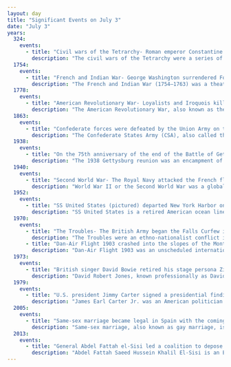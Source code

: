 ```yaml
---
layout: day
title: "Significant Events on July 3"
date: "July 3"
years:
  324:
    events:
      - title: "Civil wars of the Tetrarchy- Roman emperor Constantine the Great defeated his former colleague Licinius at the Battle of Adrianople."
        description: "The civil wars of the Tetrarchy were a series of conflicts between the co-emperors of the Roman Empire, starting from 306 AD with the usurpation of Maxentius and the defeat of Severus to the defeat of Licinius at the hands of Constantine I in 324 AD."
  1754:
    events:
      - title: "French and Indian War- George Washington surrendered Fort Necessity in Pennsylvania, the only military surrender in his career."
        description: "The French and Indian War (1754–1763) was a theater of the Seven Years' War, which pitted the North American colonies of the British Empire against those of the French, each side being supported by various Native American tribes. At the start of the war, the French colonies had a population of roughly 60,000 settlers, compared with 2 million in the British colonies. The outnumbered French particularly depended on their native allies."
  1778:
    events:
      - title: "American Revolutionary War- Loyalists and Iroquois killed over 300 Patriots at the Battle of Wyoming in Pennsylvania."
        description: "The American Revolutionary War, also known as the Revolutionary War or American War of Independence, was an armed conflict that comprised the final eight years of the broader American Revolution, in which American Patriot forces organized as the Continental Army and commanded by George Washington defeated the British Army. The conflict was fought in North America, the Caribbean, and the Atlantic Ocean. The war ended with the Treaty of Paris (1783), which resulted in the establishment of the United States of America as an independent nation, which was recognized by Great Britain and other nations of the world."
  1863:
    events:
      - title: "Confederate forces were defeated by the Union Army on the last day of the Battle of Gettysburg (pictured), a turning point in the American Civil War."
        description: "The Confederate States Army (CSA), also called the Confederate Army or the Southern Army, was the military land force of the Confederate States of America during the American Civil War (1861–1865), fighting against the United States forces to support the rebellion of the Southern states and uphold and expand the institution of slavery. On February 28, 1861, the Provisional Confederate Congress established a provisional volunteer army and gave control over military operations and authority for mustering state forces and volunteers to the newly chosen Confederate States president, Jefferson Davis (1808-1889). Davis was a graduate of the United States Military Academy, on the Hudson River at West Point, New York, and colonel of a volunteer regiment during the Mexican–American War (1846-1848). He had also been a United States senator from Mississippi and served as U.S. Secretary of War under 14th president Franklin Pierce. On March 1, 1861, on behalf of the new Confederate States government, Davis assumed control of the military situation at Charleston Harbor in Charleston, South Carolina, where South Carolina state militia had besieged the longtime Federal Fort Sumter in Charleston harbor, held by a small U.S. Army garrison under the command of Major Robert Anderson (1805-1871). By March 1861, the Provisional Congress of the Confederate States meeting in the temporary capital of Montgomery, Alabama, expanded the provisional military forces and established a more permanent regular Confederate States Army."
  1938:
    events:
      - title: "On the 75th anniversary of the end of the Battle of Gettysburg, U.S. President Franklin D. Roosevelt dedicated the Eternal Light Peace Memorial."
        description: "The 1938 Gettysburg reunion was an encampment of American Civil War veterans on the Gettysburg Battlefield for the 75th anniversary of the Battle of Gettysburg. The gathering included approximately 25 veterans of the battle with a further 1,359 Federal and 486 Confederate attendees out of the 8,000 living veterans of the war. The veterans averaged 94 years of age. Transportation, quarters, and subsistence was federally funded for each veteran and their accompanying attendant. If an attendant was needed it was provided. President Franklin D. Roosevelt's July 3 reunion address preceded the unveiling of the Eternal Light Peace Memorial; a newsreel with part of the address was included in the Westinghouse Time Capsule for the 1939 New York World's Fair."
  1940:
    events:
      - title: "Second World War- The Royal Navy attacked the French fleet at Mers El Kébir (pictured), fearing that the ships would fall into Axis hands after the French–German armistice."
        description: "World War II or the Second World War was a global conflict between two coalitions- the Allies and the Axis powers. Nearly all of the world's countries participated, with many nations mobilising all resources in pursuit of total war. Tanks and aircraft played major roles, enabling the strategic bombing of cities and delivery of the first and only nuclear weapons ever used in war. World War II was the deadliest conflict in history, resulting in 70 to 85 million deaths, more than half of which were civilians. Millions died in genocides, including the Holocaust, and by massacres, starvation, and disease. After the Allied victory, Germany, Austria, Japan, and Korea were occupied, and German and Japanese leaders were tried for war crimes."
  1952:
    events:
      - title: "SS United States (pictured) departed New York Harbor on her maiden voyage, on which completion she became the fastest ocean liner to cross the Atlantic."
        description: "SS United States is a retired American ocean liner that was built during 1950 and 1951 for United States Lines. She is the largest ocean liner to be entirely constructed in the United States and the fastest ocean liner to cross the Atlantic Ocean in either direction, retaining the Blue Riband for the highest average speed since her maiden voyage in 1952, a title she still holds."
  1970:
    events:
      - title: "The Troubles- The British Army began the Falls Curfew in Belfast, Northern Ireland, which resulted in greater Irish republican resistance."
        description: "The Troubles were an ethno-nationalist conflict in Northern Ireland that lasted for about 30 years from the late 1960s to 1998. Also known internationally as the Northern Ireland conflict, it began in the late 1960s and is usually deemed to have ended with the Good Friday Agreement of 1998. Although the Troubles mostly took place in Northern Ireland, at times violence spilled over into parts of the Republic of Ireland, England, and mainland Europe."
      - title: "Dan-Air Flight 1903 crashed into the slopes of the Montseny Massif in Catalonia, Spain, killing all 112 people aboard."
        description: "Dan-Air Flight 1903 was an unscheduled international passenger service from Manchester to Barcelona, operated by Dan Air Services Limited under contract with British tour operator Clarksons Holidays, which arranged for the flight to carry a group of holidaymakers who had booked an all-inclusive package holiday with the operator."
  1973:
    events:
      - title: "British singer David Bowie retired his stage persona Ziggy Stardust in a surprise announcement on the last day of a 17-month tour."
        description: "David Robert Jones, known professionally as David Bowie, was an English singer, songwriter, musician and actor. Regarded as one of the most influential musicians of the 20th century, Bowie was acclaimed by critics and musicians, particularly for his innovative work during the 1970s. His career was marked by reinvention and visual presentation, and his music and stagecraft has had a significant impact on popular music."
  1979:
    events:
      - title: "U.S. president Jimmy Carter signed a presidential finding, authorizing covert operations to aid the mujahideen against the Soviet-backed Democratic Republic of Afghanistan."
        description: "James Earl Carter Jr. was an American politician and humanitarian who served as the 39th president of the United States from 1977 to 1981. A member of the Democratic Party, Carter was the 76th governor of Georgia from 1971 to 1975 and in the Georgia State Senate from 1963 to 1967. He was the longest-lived president in U.S. history and the first to reach the age of 100."
  2005:
    events:
      - title: "Same-sex marriage became legal in Spain with the coming into effect of a law passed by the Cortes Generales."
        description: "Same-sex marriage, also known as gay marriage, is the marriage of two people of the same legal sex. As of 2025, marriage between same-sex couples is legally performed and recognized in 38 countries, with a total population of 1.5 billion people. The most recent jurisdiction to legalize same-sex marriage is Thailand."
  2013:
    events:
      - title: "General Abdel Fattah el-Sisi led a coalition to depose President Mohamed Morsi in a coup d'état in Cairo, suspending the Egyptian Constitution of 2012."
        description: "Abdel Fattah Saeed Hussein Khalil El-Sisi is an Egyptian politician and retired military officer who has been serving as the sixth and current president of Egypt since 2014."
---
```

